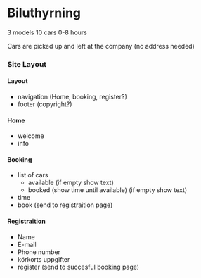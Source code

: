 # Biluthyrning

3 models
10 cars
0-8 hours

Cars are picked up and left at the company (no address needed)

### Site Layout

#### Layout
* navigation (Home, booking, register?)
* footer (copyright?)

#### Home
* welcome
* info

#### Booking 
* list of cars
  * available (if empty show text)
  * booked (show time until available) (if empty show text)
* time
* book (send to registraition page)

#### Registraition
* Name
* E-mail
* Phone number
* körkorts uppgifter
* register (send to succesful booking page)

